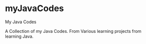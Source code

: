 # myJavaCodes
My Java Codes

A Collection of my Java Codes. From Various learning projects from learning Java.
